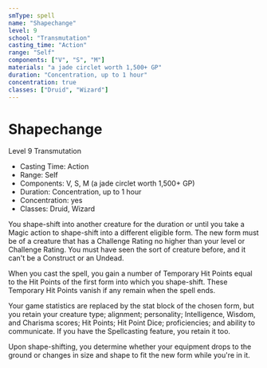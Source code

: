 ```yaml
---
smType: spell
name: "Shapechange"
level: 9
school: "Transmutation"
casting_time: "Action"
range: "Self"
components: ["V", "S", "M"]
materials: "a jade circlet worth 1,500+ GP"
duration: "Concentration, up to 1 hour"
concentration: true
classes: ["Druid", "Wizard"]
---
```


# Shapechange
Level 9 Transmutation

- Casting Time: Action
- Range: Self
- Components: V, S, M (a jade circlet worth 1,500+ GP)
- Duration: Concentration, up to 1 hour
- Concentration: yes
- Classes: Druid, Wizard

You shape-shift into another creature for the duration or until you take a Magic action to shape-shift into a different eligible form. The new form must be of a creature that has a Challenge Rating no higher than your level or Challenge Rating. You must have seen the sort of creature before, and it can't be a Construct or an Undead.

When you cast the spell, you gain a number of Temporary Hit Points equal to the Hit Points of the first form into which you shape-shift. These Temporary Hit Points vanish if any remain when the spell ends.

Your game statistics are replaced by the stat block of the chosen form, but you retain your creature type; alignment; personality; Intelligence, Wisdom, and Charisma scores; Hit Points; Hit Point Dice; proficiencies; and ability to communicate. If you have the Spellcasting feature, you retain it too.

Upon shape-shifting, you determine whether your equipment drops to the ground or changes in size and shape to fit the new form while you're in it.
